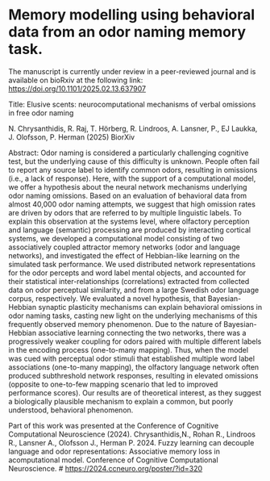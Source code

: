 # Memory modelling using behavioral data from an odor naming memory task. 

The manuscript is currently under review in a peer-reviewed journal and is available on bioRxiv at the following link: https://doi.org/10.1101/2025.02.13.637907

Title: Elusive scents: neurocomputational mechanisms  of verbal omissions in free odor naming 

N. Chrysanthidis, R. Raj, T. Hörberg, R. Lindroos, A. Lansner, P., EJ Laukka, J. Olofsson, P. Herman (2025) BiorXiv

Abstract: Odor naming is considered a particularly challenging cognitive test, but the underlying cause of this difficulty is unknown. People often fail to report any source label to identify common odors, resulting in omissions (i.e., a lack of response). Here, with the support of a computational model, we offer a hypothesis about the neural network mechanisms underlying odor naming omissions. Based on an evaluation of behavioral data from almost 40,000 odor naming attempts, we suggest that high omission rates are driven by odors that are referred to by multiple linguistic labels. To explain this observation at the systems level, where olfactory perception and language (semantic) processing are produced by interacting cortical systems, we developed a computational model consisting of two associatively coupled attractor memory networks (odor and language networks), and investigated the effect of Hebbian-like learning on the simulated task performance. We used distributed network representations for the odor percepts and word label mental objects, and accounted for their statistical inter-relationships (correlations) extracted from collected data on odor perceptual similarity, and from a large Swedish odor language corpus, respectively. We evaluated a novel hypothesis, that Bayesian-Hebbian synaptic plasticity mechanisms can explain behavioral omissions in odor naming tasks, casting new light on the underlying mechanisms of this frequently observed memory phenomenon. Due to the nature of Bayesian-Hebbian associative learning connecting the two networks, there was a progressively weaker coupling for odors paired with multiple different labels in the encoding process (one-to-many mapping). Thus, when the model was cued with perceptual odor stimuli that established multiple word label associations (one-to-many mapping), the olfactory language network often produced subthreshold network responses, resulting in elevated omissions (opposite to one-to-few mapping scenario that led to improved performance scores). Our results are of theoretical interest, as they suggest a biologically plausible mechanism to explain a common, but poorly understood, behavioral phenomenon.


Part of this work was presented at the Conference of Cognitive Computational Neuroscience (2024). Chrysanthidis,N., Rohan R., Lindroos R., Lansner A., Olofsson J., Herman P. 2024. Fuzzy learning can decouple language and odor representations: Associative memory loss in acomputational model. Conference of Cognitive Computational Neuroscience. # https://2024.ccneuro.org/poster/?id=320
